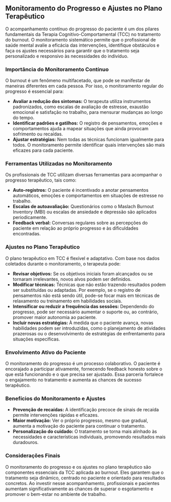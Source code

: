 
## Monitoramento do Progresso e Ajustes no Plano Terapêutico

O acompanhamento contínuo do progresso do paciente é um dos pilares fundamentais da Terapia Cognitivo-Comportamental (TCC) no tratamento do burnout. O monitoramento sistemático permite que o profissional de saúde mental avalie a eficácia das intervenções, identifique obstáculos e faça os ajustes necessários para garantir que o tratamento seja personalizado e responsivo às necessidades do indivíduo.

### Importância do Monitoramento Contínuo

O burnout é um fenômeno multifacetado, que pode se manifestar de maneiras diferentes em cada pessoa. Por isso, o monitoramento regular do progresso é essencial para:

- **Avaliar a redução dos sintomas:** O terapeuta utiliza instrumentos padronizados, como escalas de avaliação de estresse, exaustão emocional e satisfação no trabalho, para mensurar mudanças ao longo do tempo.
- **Identificar padrões e gatilhos:** O registro de pensamentos, emoções e comportamentos ajuda a mapear situações que ainda provocam sofrimento ou recaídas.
- **Ajustar estratégias:** Nem todas as técnicas funcionam igualmente para todos. O monitoramento permite identificar quais intervenções são mais eficazes para cada paciente.

### Ferramentas Utilizadas no Monitoramento

Os profissionais de TCC utilizam diversas ferramentas para acompanhar o progresso terapêutico, tais como:

- **Auto-registros:** O paciente é incentivado a anotar pensamentos automáticos, emoções e comportamentos em situações de estresse no trabalho.
- **Escalas de autoavaliação:** Questionários como o Maslach Burnout Inventory (MBI) ou escalas de ansiedade e depressão são aplicados periodicamente.
- **Feedback verbal:** Conversas regulares sobre as percepções do paciente em relação ao próprio progresso e às dificuldades encontradas.

### Ajustes no Plano Terapêutico

O plano terapêutico em TCC é flexível e adaptativo. Com base nos dados coletados durante o monitoramento, o terapeuta pode:

- **Revisar objetivos:** Se os objetivos iniciais foram alcançados ou se tornaram irrelevantes, novos alvos podem ser definidos.
- **Modificar técnicas:** Técnicas que não estão trazendo resultados podem ser substituídas ou adaptadas. Por exemplo, se o registro de pensamentos não está sendo útil, pode-se focar mais em técnicas de relaxamento ou treinamento em habilidades sociais.
- **Intensificar ou reduzir a frequência das sessões:** Dependendo do progresso, pode ser necessário aumentar o suporte ou, ao contrário, promover maior autonomia ao paciente.
- **Incluir novas estratégias:** À medida que o paciente avança, novas habilidades podem ser introduzidas, como o planejamento de atividades prazerosas ou o desenvolvimento de estratégias de enfrentamento para situações específicas.

### Envolvimento Ativo do Paciente

O monitoramento do progresso é um processo colaborativo. O paciente é encorajado a participar ativamente, fornecendo feedback honesto sobre o que está funcionando e o que precisa ser ajustado. Essa parceria fortalece o engajamento no tratamento e aumenta as chances de sucesso terapêutico.

### Benefícios do Monitoramento e Ajustes

- **Prevenção de recaídas:** A identificação precoce de sinais de recaída permite intervenções rápidas e eficazes.
- **Maior motivação:** Ver o próprio progresso, mesmo que gradual, aumenta a motivação do paciente para continuar o tratamento.
- **Personalização do cuidado:** O tratamento se torna mais alinhado às necessidades e características individuais, promovendo resultados mais duradouros.

### Considerações Finais

O monitoramento do progresso e os ajustes no plano terapêutico são componentes essenciais da TCC aplicada ao burnout. Eles garantem que o tratamento seja dinâmico, centrado no paciente e orientado para resultados concretos. Ao investir nesse acompanhamento, profissionais e pacientes aumentam significativamente as chances de superar o esgotamento e promover o bem-estar no ambiente de trabalho.
```

